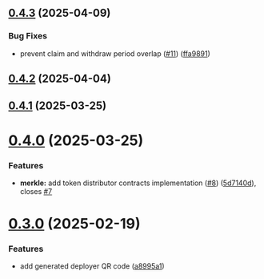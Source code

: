 ## [0.4.3](https://github.com/spaceandtimelabs/sxt-token/compare/v0.4.2...v0.4.3) (2025-04-09)


### Bug Fixes

* prevent claim and withdraw period overlap ([#11](https://github.com/spaceandtimelabs/sxt-token/issues/11)) ([ffa9891](https://github.com/spaceandtimelabs/sxt-token/commit/ffa98911b034c8b976a3830ff93938c7710efce7))



## [0.4.2](https://github.com/spaceandtimelabs/sxt-token/compare/v0.4.1...v0.4.2) (2025-04-04)



## [0.4.1](https://github.com/spaceandtimelabs/sxt-token/compare/v0.4.0...v0.4.1) (2025-03-25)



# [0.4.0](https://github.com/spaceandtimelabs/sxt-token/compare/v0.3.0...v0.4.0) (2025-03-25)


### Features

* **merkle:** add token distributor contracts implementation ([#8](https://github.com/spaceandtimelabs/sxt-token/issues/8)) ([5d7140d](https://github.com/spaceandtimelabs/sxt-token/commit/5d7140df2bb7710d0ea5ceb6f0ad8fb2abbaa60e)), closes [#7](https://github.com/spaceandtimelabs/sxt-token/issues/7)



# [0.3.0](https://github.com/spaceandtimelabs/sxt-token/compare/v0.2.1...v0.3.0) (2025-02-19)


### Features

* add generated deployer QR code ([a8995a1](https://github.com/spaceandtimelabs/sxt-token/commit/a8995a10a3ebfdeb84cfc8fff3e482a60715d9cd))



